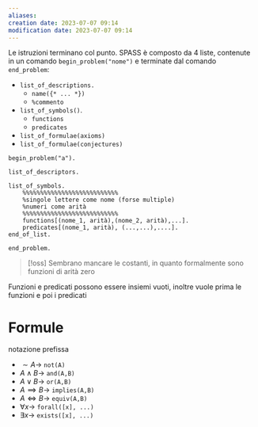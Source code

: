 ```yaml
---
aliases: 
creation date: 2023-07-07 09:14
modification date: 2023-07-07 09:14
---
```


Le istruzioni terminano col punto.
SPASS è composto da 4 liste, contenute in un comando `begin_problem("nome")` e terminate dal comando `end_problem`:
- `list_of_descriptions.`
	- `name({* ... *})`
	- `%commento`
- `list_of_symbols()`.
	- `functions`
	- `predicates`
- `list_of_formulae(axioms)`
- `list_of_formulae(conjectures)`

```SPASS
begin_problem("a").

list_of_descriptors.

list_of_symbols.
	%%%%%%%%%%%%%%%%%%%%%%%%%%%
	%singole lettere come nome (forse multiple)
	%numeri come arità
	%%%%%%%%%%%%%%%%%%%%%%%%%%%
	functions[(nome_1, arità),(nome_2, arità),...].
	predicates[(nome_1, arità), (...,...),....].
end_of_list.

end_problem.

```
>[!oss]
>Sembrano mancare le costanti, in quanto formalmente sono funzioni di arità zero


Funzioni e predicati possono essere insiemi vuoti, inoltre vuole prima le funzioni e poi i predicati


# Formule
notazione prefissa
- $\sim A \to$ `not(A)`
- $A \land B \to$ `and(A,B)`
- $A \lor B \to$ `or(A,B)`
- $A \implies B \to$ `implies(A,B)`
- $A \iff B \to$ `equiv(A,B)`
- $\forall x \to$ `forall([x], ...)`
- $\exists x \to$ `exists([x], ...)`